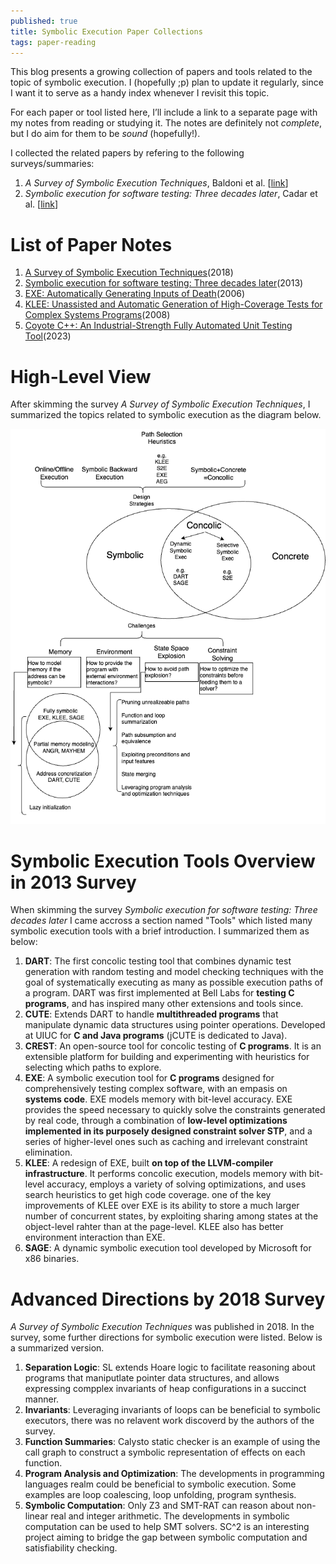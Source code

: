 ```yaml
---
published: true
title: Symbolic Execution Paper Collections
tags: paper-reading
---
```


This blog presents a growing collection of papers and tools related to the topic of symbolic execution. I (hopefully ;p) plan to update it regularly, since I want it to serve as a handy index whenever I revisit this topic. 

For each paper or tool listed here, I’ll include a link to a separate page with my notes from reading or studying it. The notes are definitely not *complete*, but I do aim for them to be *sound* (hopefully!).

I collected the related papers by refering to the following surveys/summaries:
1. *A Survey of Symbolic Execution Techniques*, Baldoni et al. [[link](https://arxiv.org/pdf/1610.00502)]
2. *Symbolic execution for software testing: Three decades later*, Cadar et al. [[link](https://people.eecs.berkeley.edu/~ksen/papers/cacm13.pdf)]

# List of Paper Notes
1. [A Survey of Symbolic Execution Techniques](/paper_notes/2025-04-20-A-Survey-of-Symbolic-Execution-Techniques)(2018)
2. [Symbolic execution for software testing: Three decades later](/paper_notes/2025-04-20-Symbolic-execution-for-software-testing-Three-decades-later)(2013)
3. [EXE: Automatically Generating Inputs of Death](/paper_notes/2025-04-21-EXE-Automatically-Generating-Inputs-of-Death)(2006)
4. [KLEE: Unassisted and Automatic Generation of High-Coverage Tests for Complex Systems Programs](/paper_notes/2025-04-22-KLEE-unassisted-and-automatic-generation-of-high-coverage-tests-for-complex-systems-programs)(2008)
5. [Coyote C++: An Industrial-Strength Fully Automated Unit Testing Tool](/paper_notes/2025-04-22-Coyote-C-An-Industrial-Strength-Fully-Automated-Unit-Testing-Tool)(2023)

# High-Level View

After skimming the survey *A Survey of Symbolic Execution Techniques*, I summarized the topics related to symbolic execution as the diagram below.

![Topics Related to Symbolic Execution](../images/posts/symbolic_execution_index/symbolic_exec.drawio.png)

# Symbolic Execution Tools Overview in 2013 Survey
When skimming the survey *Symbolic execution for software testing: Three decades later* I came accross a section named "Tools" which listed many symbolic execution tools with a brief introduction. I summarized them as below:

1. **DART**: The first concolic testing tool that combines dynamic test generation with random testing and model checking techniques with the goal of systematically executing as many as possible execution paths of a program. DART was first implemented at Bell Labs for **testing C programs**, and has inspired many other extensions and tools since.
2. **CUTE**: Extends DART to handle **multithreaded programs** that manipulate dynamic data structures using pointer operations. Developed at UIUC for **C and Java programs** (jCUTE is dedicated to Java).
3. **CREST**: An open-source tool for concolic testing of **C programs**. It is an extensible platform for building and experimenting with heuristics for selecting which paths to explore.
4. **EXE**: A symbolic execution tool for **C programs** designed for comprehensively testing complex software, with an empasis on **systems code**. EXE models memory with bit-level accuracy. EXE provides the speed necessary to quickly solve the constraints generated by real code, through a combination of **low-level optimizations implemented in its purposely designed constraint solver STP**, and a series of higher-level ones such as caching and irrelevant constraint elimination.
5. **KLEE**: A redesign of EXE, built **on top of the LLVM-compiler infrastructure**. It performs concolic execution, models memory with bit-level accuracy, employs a variety of solving optimizations, and uses search heuristics to get high code coverage. one of the key improvements of KLEE over EXE is its ability to store a much larger number of concurrent states, by exploiting sharing among states at the object-level rahter than at the page-level. KLEE also has better environment interaction than EXE. 
6. **SAGE**: A dynamic symbolic execution tool developed by Microsoft for x86 binaries.

# Advanced Directions by 2018 Survey
*A Survey of Symbolic Execution Techniques* was published in 2018. In the survey, some further directions for symbolic execution were listed. Below is a summarized version.

1. **Separation Logic**: SL extends Hoare logic to facilitate reasoning about programs that maniputlate pointer data structures, and allows expressing compplex invariants of heap configurations in a succinct manner.
2. **Invariants**: Leveraging invariants of loops can be beneficial to symbolic executors, there was no relavent work discoverd by the authors of the survey.
3. **Function Summaries**: Calysto static checker is an example of using the call graph to construct a symbolic representation of effects on each function.
4. **Program Analysis and Optimization**: The developments in programming languages realm could be beneficial to symbolic execution. Some examples are loop coalescing, loop unfolding, program synthesis.
5. **Symbolic Computation**: Only Z3 and SMT-RAT can reason about non-linear real and integer arithmetic. The developments in symbolic computation can be used to help SMT solvers. SC^2 is an interesting project aiming to bridge the gap between symbolic computation and satisfiability checking.